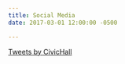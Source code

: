 ```yaml
---
title: Social Media
date: 2017-03-01 12:00:00 -0500

---
```


<a class="twitter-timeline" href="https://twitter.com/CivicHall">Tweets by CivicHall</a> <script async src="//platform.twitter.com/widgets.js" charset="utf-8"></script>